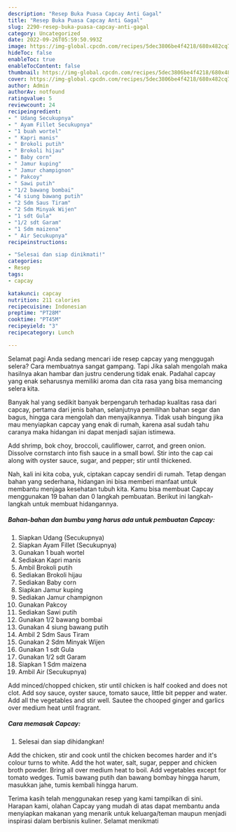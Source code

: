 ```yaml
---
description: "Resep Buka Puasa Capcay Anti Gagal"
title: "Resep Buka Puasa Capcay Anti Gagal"
slug: 2290-resep-buka-puasa-capcay-anti-gagal
category: Uncategorized
date: 2022-09-26T05:59:50.993Z
image: https://img-global.cpcdn.com/recipes/5dec3806be4f4218/680x482cq70/capcay-foto-resep-utama.jpg
hideToc: false
enableToc: true
enableTocContent: false
thumbnail: https://img-global.cpcdn.com/recipes/5dec3806be4f4218/680x482cq70/capcay-foto-resep-utama.jpg
cover: https://img-global.cpcdn.com/recipes/5dec3806be4f4218/680x482cq70/capcay-foto-resep-utama.jpg
author: Admin
authorAv: notfound
ratingvalue: 5
reviewcount: 24
recipeingredient:
- " Udang Secukupnya"
- " Ayam Fillet Secukupnya"
- "1 buah wortel"
- " Kapri manis"
- " Brokoli putih"
- " Brokoli hijau"
- " Baby corn"
- " Jamur kuping"
- " Jamur champignon"
- " Pakcoy"
- " Sawi putih"
- "1/2 bawang bombai"
- "4 siung bawang putih"
- "2 Sdm Saus Tiram"
- "2 Sdm Minyak Wijen"
- "1 sdt Gula"
- "1/2 sdt Garam"
- "1 Sdm maizena"
- " Air Secukupnya"
recipeinstructions:

- "Selesai dan siap dinikmati!"
categories:
- Resep
tags:
- capcay

katakunci: capcay 
nutrition: 211 calories
recipecuisine: Indonesian
preptime: "PT28M"
cooktime: "PT45M"
recipeyield: "3"
recipecategory: Lunch

---
```



Selamat pagi Anda sedang mencari ide resep capcay yang menggugah selera? Cara membuatnya sangat gampang. Tapi Jika salah mengolah maka hasilnya akan hambar dan justru cenderung tidak enak. Padahal capcay yang enak seharusnya memiliki aroma dan cita rasa yang bisa memancing selera kita.


Banyak hal yang sedikit banyak berpengaruh terhadap kualitas rasa dari capcay, pertama dari jenis bahan, selanjutnya pemilihan bahan segar dan bagus, hingga cara mengolah dan menyajikannya. Tidak usah bingung jika mau menyiapkan capcay yang enak di rumah, karena asal sudah tahu caranya maka hidangan ini dapat menjadi sajian istimewa.

Add shrimp, bok choy, broccoli, cauliflower, carrot, and green onion. Dissolve cornstarch into fish sauce in a small bowl. Stir into the cap cai along with oyster sauce, sugar, and pepper; stir until thickened.


Nah, kali ini kita coba, yuk, ciptakan capcay sendiri di rumah. Tetap dengan bahan yang sederhana, hidangan ini bisa memberi manfaat untuk membantu menjaga kesehatan tubuh kita. Kamu bisa membuat Capcay menggunakan 19 bahan dan 0 langkah pembuatan. Berikut ini langkah-langkah untuk membuat hidangannya.

<!--inarticleads1-->

##### Bahan-bahan dan bumbu yang harus ada untuk pembuatan Capcay:

1. Siapkan  Udang (Secukupnya)
1. Siapkan  Ayam Fillet (Secukupnya)
1. Gunakan 1 buah wortel
1. Sediakan  Kapri manis
1. Ambil  Brokoli putih
1. Sediakan  Brokoli hijau
1. Sediakan  Baby corn
1. Siapkan  Jamur kuping
1. Sediakan  Jamur champignon
1. Gunakan  Pakcoy
1. Sediakan  Sawi putih
1. Gunakan 1/2 bawang bombai
1. Gunakan 4 siung bawang putih
1. Ambil 2 Sdm Saus Tiram
1. Gunakan 2 Sdm Minyak Wijen
1. Gunakan 1 sdt Gula
1. Gunakan 1/2 sdt Garam
1. Siapkan 1 Sdm maizena
1. Ambil  Air (Secukupnya)


Add minced/chopped chicken, stir until chicken is half cooked and does not clot. Add soy sauce, oyster sauce, tomato sauce, little bit pepper and water. Add all the vegetables and stir well. Sautee the chooped ginger and garlics over medium heat until fragrant. 

<!--inarticleads2-->

##### Cara memasak Capcay:


1. Selesai dan siap dihidangkan!

Add the chicken, stir and cook until the chicken becomes harder and it&#39;s colour turns to white. Add the hot water, salt, sugar, pepper and chicken broth powder. Bring all over medium heat to boil. Add vegetables except for tomato wedges. Tumis bawang putih dan bawang bombay hingga harum, masukkan jahe, tumis kembali hingga harum. 

Terima kasih telah menggunakan resep yang kami tampilkan di sini. Harapan kami, olahan Capcay yang mudah di atas dapat membantu anda menyiapkan makanan yang menarik untuk keluarga/teman maupun menjadi inspirasi dalam berbisnis kuliner. Selamat menikmati
